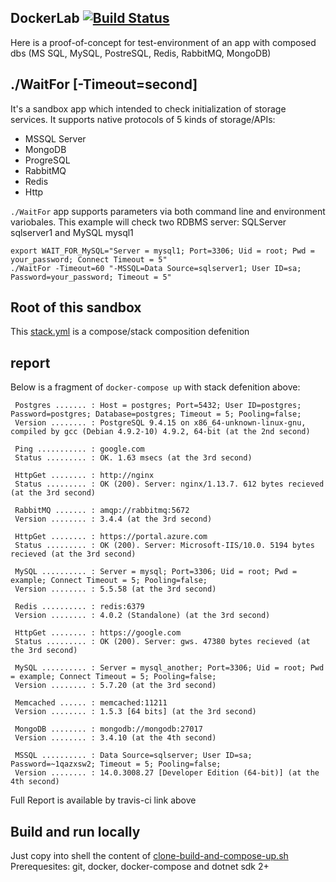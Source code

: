 ## DockerLab [![Build Status](https://travis-ci.org/devizer/DockerLab.svg?branch=master)](https://travis-ci.org/devizer/DockerLab)

Here is a proof-of-concept for test-environment of an app with composed dbs (MS SQL, MySQL, PostreSQL, Redis, RabbitMQ, MongoDB)

## ./WaitFor [-Timeout=second]

It's a sandbox app which intended to check initialization of storage services. It supports native protocols of 5 kinds of storage/APIs:
* MSSQL Server
* MongoDB
* ProgreSQL
* RabbitMQ
* Redis
* Http

`./WaitFor` app supports parameters via both command line and environment variobales. 
This example will check two RDBMS server: SQLServer sqlserver1 and MySQL mysql1
```
export WAIT_FOR_MySQL="Server = mysql1; Port=3306; Uid = root; Pwd = your_password; Connect Timeout = 5"
./WaitFor -Timeout=60 "-MSSQL=Data Source=sqlserver1; User ID=sa; Password=your_password; Timeout = 5"
```

## Root of this sandbox
This [stack.yml](container/stack.yml) is a compose/stack composition defenition

## report
Below is a fragment of `docker-compose up` with stack defenition above:
```
 Postgres ....... : Host = postgres; Port=5432; User ID=postgres; Password=postgres; Database=postgres; Timeout = 5; Pooling=false;
 Version ........ : PostgreSQL 9.4.15 on x86_64-unknown-linux-gnu, compiled by gcc (Debian 4.9.2-10) 4.9.2, 64-bit (at the 2nd second)
 
 Ping ........... : google.com
 Status ......... : OK. 1.63 msecs (at the 3rd second)

 HttpGet ........ : http://nginx
 Status ......... : OK (200). Server: nginx/1.13.7. 612 bytes recieved (at the 3rd second)

 RabbitMQ ....... : amqp://rabbitmq:5672
 Version ........ : 3.4.4 (at the 3rd second)
 
 HttpGet ........ : https://portal.azure.com
 Status ......... : OK (200). Server: Microsoft-IIS/10.0. 5194 bytes recieved (at the 3rd second)

 MySQL .......... : Server = mysql; Port=3306; Uid = root; Pwd = example; Connect Timeout = 5; Pooling=false;
 Version ........ : 5.5.58 (at the 3rd second)
 
 Redis .......... : redis:6379
 Version ........ : 4.0.2 (Standalone) (at the 3rd second)
 
 HttpGet ........ : https://google.com
 Status ......... : OK (200). Server: gws. 47380 bytes recieved (at the 3rd second)
 
 MySQL .......... : Server = mysql_another; Port=3306; Uid = root; Pwd = example; Connect Timeout = 5; Pooling=false;
 Version ........ : 5.7.20 (at the 3rd second)
 
 Memcached ...... : memcached:11211
 Version ........ : 1.5.3 [64 bits] (at the 3rd second)
 
 MongoDB ........ : mongodb://mongodb:27017
 Version ........ : 3.4.10 (at the 4th second)

 MSSQL .......... : Data Source=sqlserver; User ID=sa; Password=~1qazxsw2; Timeout = 5; Pooling=false;
 Version ........ : 14.0.3008.27 [Developer Edition (64-bit)] (at the 4th second)
```
Full Report is available by travis-ci link above

## Build and run locally
Just copy into shell the content of [clone-build-and-compose-up.sh](clone-build-and-compose-up.sh)
Prerequesites: git, docker, docker-compose and dotnet sdk 2+

